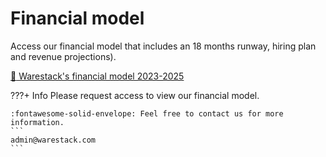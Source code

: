 # Financial model

Access our financial model that includes an 18 months runway, hiring plan and revenue projections).

<a href="https://docs.google.com/spreadsheets/d/1S7VaPYIikuuNG8O9lEtcFx9iH9z3Hz3W/edit?usp=sharing&ouid=108004217828457240823&rtpof=true&sd=true
" target="_blank">:file_folder: Warestack's financial model 2023-2025 </a>

???+ Info
    Please request access to view our financial model.

    :fontawesome-solid-envelope: Feel free to contact us for more information.
    ```
    admin@warestack.com
    ```